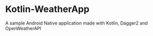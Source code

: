 # Kotlin-WeatherApp
A sample Android Native application made with Kotlin, Dagger2 and OpenWeatherAPI
